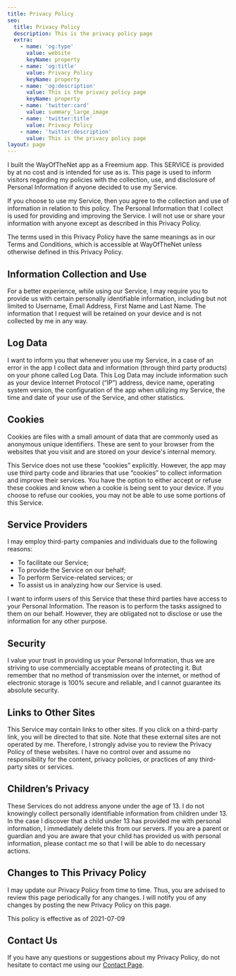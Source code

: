 ```yaml
---
title: Privacy Policy
seo:
  title: Privacy Policy
  description: This is the privacy policy page
  extra:
    - name: 'og:type'
      value: website
      keyName: property
    - name: 'og:title'
      value: Privacy Policy
      keyName: property
    - name: 'og:description'
      value: This is the privacy policy page
      keyName: property
    - name: 'twitter:card'
      value: summary_large_image
    - name: 'twitter:title'
      value: Privacy Policy
    - name: 'twitter:description'
      value: This is the privacy policy page
layout: page
---
```


<p>I built the WayOfTheNet app as a Freemium app. This SERVICE is provided by at no cost and is intended for use as is.
This page is used to inform visitors regarding my policies with the collection, use, and disclosure of Personal 
Information if anyone decided to use my Service.</p>

<p>If you choose to use my Service, then you agree to the collection and use of information in relation to this policy. 
The Personal Information that I collect is used for providing and improving the Service. I will not use or share your 
information with anyone except as described in this Privacy Policy.</p>

<p>The terms used in this Privacy Policy have the same meanings as in our Terms and Conditions, which is accessible at 
WayOfTheNet unless otherwise defined in this Privacy Policy.</p>

<h2>Information Collection and Use</h2>
<p>For a better experience, while using our Service, I may require you to provide us with certain personally 
identifiable information, including but not limited to Username, Email Address, First Name and Last Name. The 
information that I request will be retained on your device and is not collected by me in any way.</p>

<h2>Log Data</h2>
<p>I want to inform you that whenever you use my Service, in a case of an error in the app I collect data and 
information (through third party products) on your phone called Log Data. This Log Data may include information such as 
your device Internet Protocol (“IP”) address, device name, operating system version, the configuration of the app when 
utilizing my Service, the time and date of your use of the Service, and other statistics.</p>

<h2>Cookies</h2>
<p>Cookies are files with a small amount of data that are commonly used as anonymous unique identifiers. These are sent 
to your browser from the websites that you visit and are stored on your device's internal memory.</p>
<p>This Service does not use these “cookies” explicitly. However, the app may use third party code and libraries that 
use “cookies” to collect information and improve their services. You have the option to either accept or refuse these 
cookies and know when a cookie is being sent to your device. If you choose to refuse our cookies, you may not be able to 
use some portions of this Service.</p>

<h2>Service Providers</h2>
<p>I may employ third-party companies and individuals due to the following reasons: 
  <ul>
    <li>To facilitate our Service;</li>
    <li>To provide the Service on our behalf;</li>
    <li>To perform Service-related services; or </li>
    <li>To assist us in analyzing how our Service is used.</li>
  </ul>
</p>
I want to inform users of this Service that these third parties have access to your Personal Information. The reason is 
to perform the tasks assigned to them on our behalf. However, they are obligated not to disclose or use the information 
for any other purpose.

<h2>Security</h2>
<p>I value your trust in providing us your Personal Information, thus we are striving to use commercially acceptable 
means of protecting it. But remember that no method of transmission over the internet, or method of electronic storage 
is 100% secure and reliable, and I cannot guarantee its absolute security.</p>

<h2>Links to Other Sites</h2>
<p>This Service may contain links to other sites. If you click on a third-party link, you will be directed to that site. 
Note that these external sites are not operated by me. Therefore, I strongly advise you to review the Privacy Policy of 
these websites. I have no control over and assume no responsibility for the content, privacy policies, or practices of 
any third-party sites or services.</p>

<h2>Children’s Privacy</h2>
<p>These Services do not address anyone under the age of 13. I do not knowingly collect personally identifiable 
information from children under 13. In the case I discover that a child under 13 has provided me with personal 
information, I immediately delete this from our servers. If you are a parent or guardian and you are aware that your 
child has provided us with personal information, please contact me so that I will be able to do necessary actions.</p>

<h2>Changes to This Privacy Policy</h2>
<p>I may update our Privacy Policy from time to time. Thus, you are advised to review this page periodically for any 
changes. I will notify you of any changes by posting the new Privacy Policy on this page.</p>
This policy is effective as of 2021-07-09

<h2>Contact Us</h2>
<p>If you have any questions or suggestions about my Privacy Policy, do not hesitate to contact me using our
<a href="/contact">Contact Page</a>.